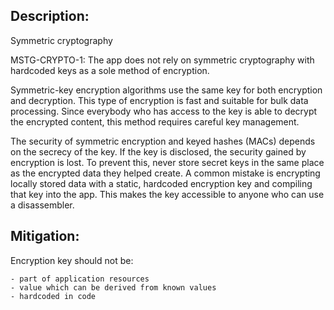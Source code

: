 ## Description:

Symmetric cryptography

MSTG-CRYPTO-1: The app does not rely on symmetric cryptography with hardcoded keys as a sole method of encryption.

Symmetric-key encryption algorithms use the same key for both encryption and decryption. This type of encryption is fast and suitable for bulk data processing. Since everybody who has access to the key is able to decrypt the encrypted content, this method requires careful key management.

The security of symmetric encryption and keyed hashes (MACs) depends on the secrecy of the key. If the key is disclosed, the security gained by encryption is lost. To prevent this, never store secret keys in the same place as the encrypted data they helped create. A common mistake is encrypting locally stored data with a static, hardcoded encryption key and compiling that key into the app. This makes the key accessible to anyone who can use a disassembler.


## Mitigation:

Encryption key should not be:

	- part of application resources
	- value which can be derived from known values
	- hardcoded in code
